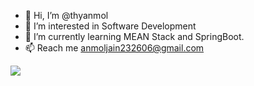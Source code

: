 - 👋 Hi, I’m @thyanmol
- 👀 I’m interested in Software Development
- 🌱 I’m currently learning MEAN Stack and SpringBoot.
- 📫 Reach me anmoljain232606@gmail.com


<a href="https://github.com/thyanmol">
  <img src="https://github-readme-stats.vercel.app/api/top-langs/?username=thyanmol&layout=compact" />
</a>

<!---
thyanmol/thyanmol is a ✨ special ✨ repository because its `README.md` (this file) appears on your GitHub profile.
You can click the Preview link to take a look at your changes.
--->
